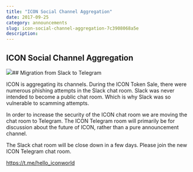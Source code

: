 ```yaml
---
title: "ICON Social Channel Aggregation"
date: 2017-09-25
category: announcements
slug: icon-social-channel-aggregation-7c3908068a5e
description:
---
```


## ICON Social Channel Aggregation

![](https://cdn-images-1.medium.com/max/800/1*v-IUoANvuEFPHL986kF40A.png)## Migration from Slack to Telegram

ICON is aggregating its channels. During the ICON Token Sale, there were numerous phishing attempts in the Slack chat room. Slack was never intended to become a public chat room. Which is why Slack was so vulnerable to scamming attempts.

In order to increase the security of the ICON chat room we are moving the chat room to Telegram. The ICON Telegram room will primarily be for discussion about the future of ICON, rather than a pure announcement channel.

The Slack chat room will be close down in a few days. Please join the new ICON Telegram chat room.

<https://t.me/hello_iconworld>

